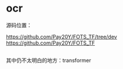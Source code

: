 # ocr
源码位置：

https://github.com/Pay20Y/FOTS_TF/tree/dev
https://github.com/Pay20Y/FOTS_TF

##
其中仍不太明白的地方：transformer



                